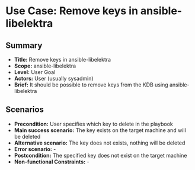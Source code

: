 # Use Case: Remove keys in ansible-libelektra

## Summary

- **Title:** Remove keys in ansible-libelektra
- **Scope:** ansible-libelektra
- **Level:** User Goal
- **Actors:** User (usually sysadmin)
- **Brief:** It should be possible to remove keys from the KDB using ansible-libelektra

## Scenarios

- **Precondition:** User specifies which key to delete in the playbook
- **Main success scenario:** The key exists on the target machine and will be deleted
- **Alternative scenario:** The key does not exists, nothing will be deleted
- **Error scenario:** -
- **Postcondition:** The specified key does not exist on the target machine
- **Non-functional Constraints:** -

